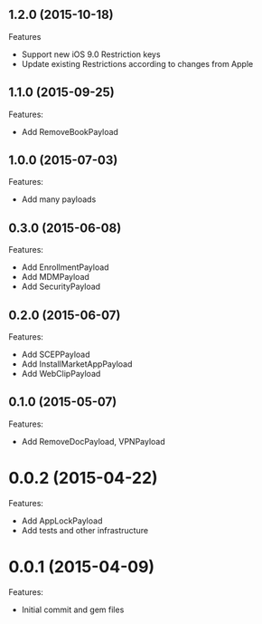 ## 1.2.0 (2015-10-18)

Features

  - Support new iOS 9.0 Restriction keys
  - Update existing Restrictions according to changes from Apple

## 1.1.0 (2015-09-25)

Features:

 - Add RemoveBookPayload

## 1.0.0 (2015-07-03)

Features:

 - Add many payloads

## 0.3.0 (2015-06-08)

Features:

 - Add EnrollmentPayload
 - Add MDMPayload
 - Add SecurityPayload

## 0.2.0 (2015-06-07)

Features:

 - Add SCEPPayload
 - Add InstallMarketAppPayload
 - Add WebClipPayload

## 0.1.0 (2015-05-07)

Features:

 - Add RemoveDocPayload, VPNPayload

# 0.0.2 (2015-04-22)

Features:

 - Add AppLockPayload
 - Add tests and other infrastructure

# 0.0.1 (2015-04-09)

Features:

 - Initial commit and gem files
